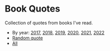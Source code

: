 # Book Quotes

Collection of quotes from books I've read.

* By year: [2017](/books/quotes/2017), [2018](/books/quotes/2018), [2019](/books/quotes/2019), [2020](/books/quotes/2020), [2021](/books/quotes/2021), [2022](/books/quotes/2022)
* [Random quote](/books/quotes/random)
* [All](/books/quotes/all)
